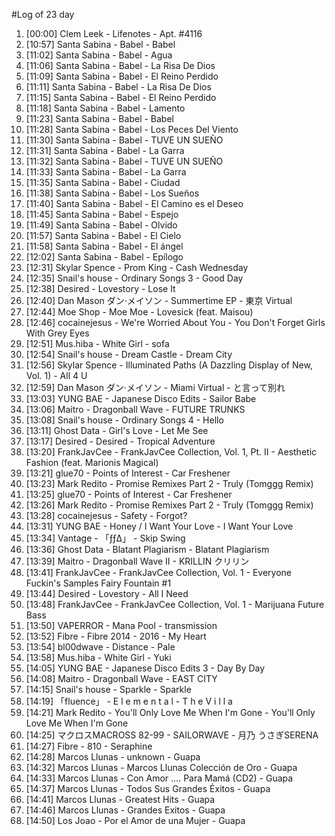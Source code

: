 #Log of 23 day

1. [00:00] Clem Leek - Lifenotes - Apt. #4116
1. [10:57] Santa Sabina - Babel - Babel
1. [11:02] Santa Sabina - Babel - Agua
1. [11:06] Santa Sabina - Babel - La Risa De Dios
1. [11:09] Santa Sabina - Babel - El Reino Perdido
1. [11:11] Santa Sabina - Babel - La Risa De Dios
1. [11:15] Santa Sabina - Babel - El Reino Perdido
1. [11:18] Santa Sabina - Babel - Lamento
1. [11:23] Santa Sabina - Babel - Babel
1. [11:28] Santa Sabina - Babel - Los Peces Del Viento
1. [11:30] Santa Sabina - Babel - TUVE UN SUEÑO
1. [11:31] Santa Sabina - Babel - La Garra
1. [11:32] Santa Sabina - Babel - TUVE UN SUEÑO
1. [11:33] Santa Sabina - Babel - La Garra
1. [11:35] Santa Sabina - Babel - Ciudad
1. [11:38] Santa Sabina - Babel - Los Sueños
1. [11:40] Santa Sabina - Babel - El Camino es el Deseo
1. [11:45] Santa Sabina - Babel - Espejo
1. [11:49] Santa Sabina - Babel - Olvido
1. [11:57] Santa Sabina - Babel - El Cielo
1. [11:58] Santa Sabina - Babel - El ángel
1. [12:02] Santa Sabina - Babel - Epílogo
1. [12:31] Skylar Spence - Prom King - Cash Wednesday
1. [12:35] Snail's house - Ordinary Songs 3 - Good Day
1. [12:38] Desired - Lovestory - Lose It
1. [12:40] Dan Mason ダン·メイソン - Summertime EP - 東京 Virtual
1. [12:44] Moe Shop - Moe Moe - Lovesick (feat. Maisou)
1. [12:46] cocainejesus - We're Worried About You - You Don't Forget Girls With Grey Eyes
1. [12:51] Mus.hiba - White Girl - sofa
1. [12:54] Snail's house - Dream Castle - Dream City
1. [12:56] Skylar Spence - Illuminated Paths (A Dazzling Display of New, Vol. 1) - All 4 U
1. [12:59] Dan Mason ダン·メイソン - Miami Virtual - と言って別れ
1. [13:03] YUNG BAE - Japanese Disco Edits - Sailor Babe
1. [13:06] Maitro - Dragonball Wave - FUTURE TRUNKS
1. [13:08] Snail's house - Ordinary Songs 4 - Hello
1. [13:11] Ghost Data - Girl's Love - Let Me See
1. [13:17] Desired - Desired - Tropical Adventure
1. [13:20] FrankJavCee - FrankJavCee Collection, Vol. 1, Pt. II - Aesthetic Fashion (feat. Marionis Magical)
1. [13:21] glue70 - Points of Interest - Car Freshener
1. [13:23] Mark Redito - Promise Remixes Part 2 - Truly (Tomggg Remix)
1. [13:25] glue70 - Points of Interest - Car Freshener
1. [13:26] Mark Redito - Promise Remixes Part 2 - Truly (Tomggg Remix)
1. [13:28] cocainejesus - Safety - Forgot?
1. [13:31] YUNG BAE - Honey / I Want Your Love - I Want Your Love
1. [13:34] Vantage - 「ƒƒ∆」 - Skip Swing
1. [13:36] Ghost Data - Blatant Plagiarism - Blatant Plagiarism
1. [13:39] Maitro - Dragonball Wave II - KRILLIN クリリン
1. [13:41] FrankJavCee - FrankJavCee Collection, Vol. 1 - Everyone Fuckin's Samples Fairy Fountain #1
1. [13:44] Desired - Lovestory - All I Need
1. [13:48] FrankJavCee - FrankJavCee Collection, Vol. 1 - Marijuana Future Bass
1. [13:50] VAPERROR - Mana Pool - transmission
1. [13:52] Fibre - Fibre 2014 - 2016 - My Heart
1. [13:54] bl00dwave - Distance - Pale
1. [13:58] Mus.hiba - White Girl - Yuki
1. [14:05] YUNG BAE - Japanese Disco Edits 3 - Day By Day
1. [14:08] Maitro - Dragonball Wave - EAST CITY
1. [14:15] Snail's house - Sparkle - Sparkle
1. [14:19] 「fluence」 - E l e m e n t a l - T h e V i l l a
1. [14:21] Mark Redito - You'll Only Love Me When I'm Gone - You'll Only Love Me When I'm Gone
1. [14:25] マクロスMACROSS 82-99 - SAILORWAVE - 月乃 うさぎSERENA
1. [14:27] Fibre - 810 - Seraphine
1. [14:28] Marcos Llunas - unknown - Guapa
1. [14:32] Marcos Llunas - Marcos Llunas Colección de Oro - Guapa
1. [14:33] Marcos Llunas - Con Amor .... Para Mamá (CD2) - Guapa
1. [14:37] Marcos Llunas - Todos Sus Grandes Éxitos - Guapa
1. [14:41] Marcos Llunas - Greatest Hits - Guapa
1. [14:46] Marcos Llunas - Grandes Exitos - Guapa
1. [14:50] Los Joao - Por el Amor de una Mujer - Guapa
